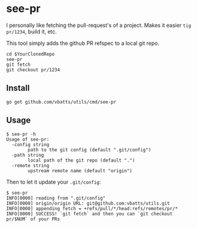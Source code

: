 # see-pr

I personally like fetching the pull-request's of a project.
Makes it easier `tig pr/1234`, build it, etc.

This tool simply adds the github PR refspec to a local git repo.

```shell
cd $YourClonedRepo
see-pr
git fetch
git checkout pr/1234
```

## Install

	go get github.com/vbatts/utils/cmd/see-pr

## Usage

	$ see-pr -h
	Usage of see-pr:
	  -config string
	        path to the git config (default ".git/config")
	  -path string
	        local path of the git repo (default ".")
	  -remote string
	        upstream remote name (default "origin")

Then to let it update your `.git/config`:

	$ see-pr
	INFO[0000] reading from ".git/config"                   
	INFO[0000] origin/origin URL: git@github.com:vbatts/utils.git 
	INFO[0000] appending fetch = +refs/pull/*/head:refs/remotes/pr/* 
	INFO[0000] SUCCESS! `git fetch` and then you can `git checkout pr/$NUM` of your PRs 

